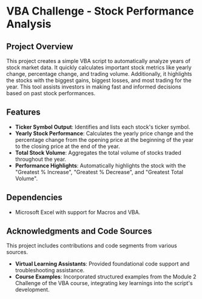 # VBA Challenge - Stock Performance Analysis

## Project Overview
This project creates a simple VBA script to automatically analyze years of stock market data. It quickly calculates important stock metrics like yearly change, percentage change, and trading volume. Additionally, it highlights the stocks with the biggest gains, biggest losses, and most trading for the year. This tool assists investors in making fast and informed decisions based on past stock performances.

## Features
- **Ticker Symbol Output**: Identifies and lists each stock's ticker symbol.
- **Yearly Stock Performance**: Calculates the yearly price change and the percentage change from the opening price at the beginning of the year to the closing price at the end of the year.
- **Total Stock Volume**: Aggregates the total volume of stocks traded throughout the year.
- **Performance Highlights**: Automatically highlights the stock with the "Greatest % Increase", "Greatest % Decrease", and "Greatest Total Volume".

## Dependencies
- Microsoft Excel with support for Macros and VBA.

## Acknowledgments and Code Sources
This project includes contributions and code segments from various sources.
- **Virtual Learning Assistants**: Provided foundational code support and troubleshooting assistance.
- **Course Examples**: Incorporated structured examples from the Module 2 Challenge of the VBA course, integrating key learnings into the script's development.
